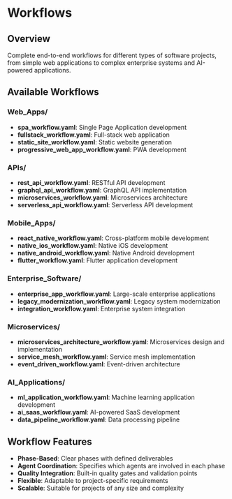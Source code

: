 
# Workflows

## Overview
Complete end-to-end workflows for different types of software projects, from simple web applications to complex enterprise systems and AI-powered applications.

## Available Workflows

### Web_Apps/
- **spa_workflow.yaml**: Single Page Application development
- **fullstack_workflow.yaml**: Full-stack web application
- **static_site_workflow.yaml**: Static website generation
- **progressive_web_app_workflow.yaml**: PWA development

### APIs/
- **rest_api_workflow.yaml**: RESTful API development
- **graphql_api_workflow.yaml**: GraphQL API implementation
- **microservices_workflow.yaml**: Microservices architecture
- **serverless_api_workflow.yaml**: Serverless API development

### Mobile_Apps/
- **react_native_workflow.yaml**: Cross-platform mobile development
- **native_ios_workflow.yaml**: Native iOS development
- **native_android_workflow.yaml**: Native Android development
- **flutter_workflow.yaml**: Flutter application development

### Enterprise_Software/
- **enterprise_app_workflow.yaml**: Large-scale enterprise applications
- **legacy_modernization_workflow.yaml**: Legacy system modernization
- **integration_workflow.yaml**: Enterprise system integration

### Microservices/
- **microservices_architecture_workflow.yaml**: Microservices design and implementation
- **service_mesh_workflow.yaml**: Service mesh implementation
- **event_driven_workflow.yaml**: Event-driven architecture

### AI_Applications/
- **ml_application_workflow.yaml**: Machine learning application development
- **ai_saas_workflow.yaml**: AI-powered SaaS development
- **data_pipeline_workflow.yaml**: Data processing pipeline

## Workflow Features
- **Phase-Based**: Clear phases with defined deliverables
- **Agent Coordination**: Specifies which agents are involved in each phase
- **Quality Integration**: Built-in quality gates and validation points
- **Flexible**: Adaptable to project-specific requirements
- **Scalable**: Suitable for projects of any size and complexity
